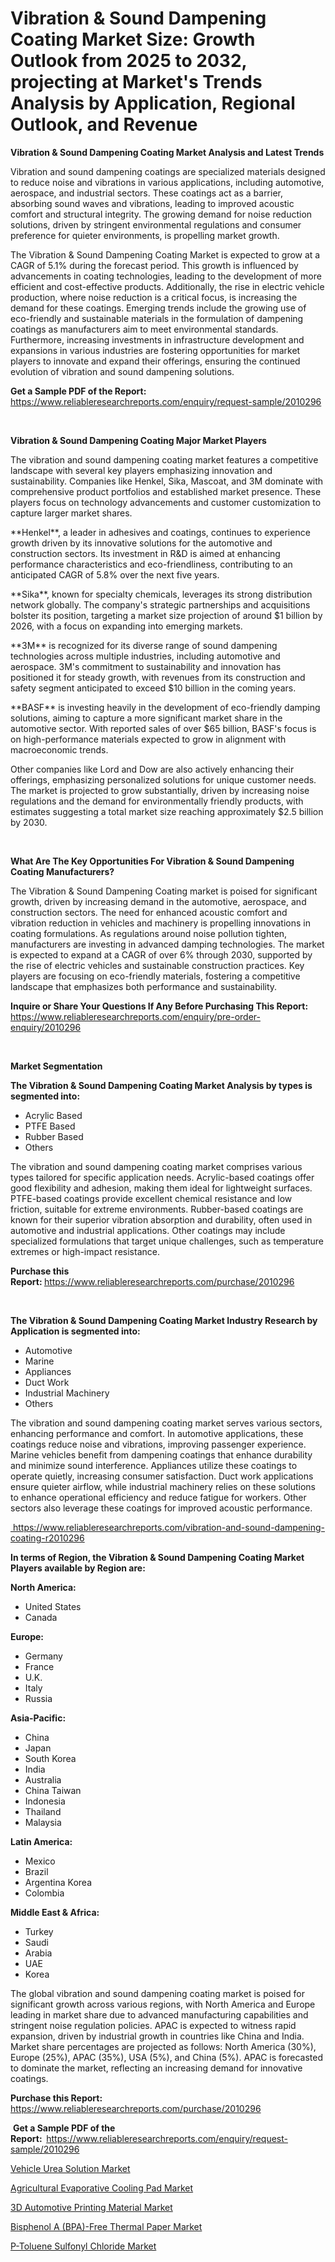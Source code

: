 <p><h1>Vibration & Sound Dampening Coating Market Size: Growth Outlook from 2025 to 2032, projecting at Market's Trends Analysis by Application, Regional Outlook, and Revenue</h1></p><p><strong>Vibration & Sound Dampening Coating Market Analysis and Latest Trends</strong></p>
<p><p>Vibration and sound dampening coatings are specialized materials designed to reduce noise and vibrations in various applications, including automotive, aerospace, and industrial sectors. These coatings act as a barrier, absorbing sound waves and vibrations, leading to improved acoustic comfort and structural integrity. The growing demand for noise reduction solutions, driven by stringent environmental regulations and consumer preference for quieter environments, is propelling market growth.</p><p>The Vibration & Sound Dampening Coating Market is expected to grow at a CAGR of 5.1% during the forecast period. This growth is influenced by advancements in coating technologies, leading to the development of more efficient and cost-effective products. Additionally, the rise in electric vehicle production, where noise reduction is a critical focus, is increasing the demand for these coatings. Emerging trends include the growing use of eco-friendly and sustainable materials in the formulation of dampening coatings as manufacturers aim to meet environmental standards. Furthermore, increasing investments in infrastructure development and expansions in various industries are fostering opportunities for market players to innovate and expand their offerings, ensuring the continued evolution of vibration and sound dampening solutions.</p></p>
<p><strong>Get a Sample PDF of the Report:&nbsp;</strong> <a href="https://www.reliableresearchreports.com/enquiry/request-sample/2010296?utm_campaign=48&utm_medium=2&utm_source=Github&utm_content=ia&utm_term=05022025&utm_id=vibration-sound-dampening-coating">https://www.reliableresearchreports.com/enquiry/request-sample/2010296</a></p>
<p>&nbsp;</p>
<p><strong>Vibration & Sound Dampening Coating Major Market Players</strong></p>
<p><p>The vibration and sound dampening coating market features a competitive landscape with several key players emphasizing innovation and sustainability. Companies like Henkel, Sika, Mascoat, and 3M dominate with comprehensive product portfolios and established market presence. These players focus on technology advancements and customer customization to capture larger market shares.</p><p>**Henkel**, a leader in adhesives and coatings, continues to experience growth driven by its innovative solutions for the automotive and construction sectors. Its investment in R&D is aimed at enhancing performance characteristics and eco-friendliness, contributing to an anticipated CAGR of 5.8% over the next five years.</p><p>**Sika**, known for specialty chemicals, leverages its strong distribution network globally. The company's strategic partnerships and acquisitions bolster its position, targeting a market size projection of around $1 billion by 2026, with a focus on expanding into emerging markets.</p><p>**3M** is recognized for its diverse range of sound dampening technologies across multiple industries, including automotive and aerospace. 3M's commitment to sustainability and innovation has positioned it for steady growth, with revenues from its construction and safety segment anticipated to exceed $10 billion in the coming years.</p><p>**BASF** is investing heavily in the development of eco-friendly damping solutions, aiming to capture a more significant market share in the automotive sector. With reported sales of over $65 billion, BASF's focus is on high-performance materials expected to grow in alignment with macroeconomic trends.</p><p>Other companies like Lord and Dow are also actively enhancing their offerings, emphasizing personalized solutions for unique customer needs. The market is projected to grow substantially, driven by increasing noise regulations and the demand for environmentally friendly products, with estimates suggesting a total market size reaching approximately $2.5 billion by 2030.</p></p>
<p>&nbsp;</p>
<p><strong>What Are The Key Opportunities For Vibration & Sound Dampening Coating Manufacturers?</strong></p>
<p><p>The Vibration & Sound Dampening Coating market is poised for significant growth, driven by increasing demand in the automotive, aerospace, and construction sectors. The need for enhanced acoustic comfort and vibration reduction in vehicles and machinery is propelling innovations in coating formulations. As regulations around noise pollution tighten, manufacturers are investing in advanced damping technologies. The market is expected to expand at a CAGR of over 6% through 2030, supported by the rise of electric vehicles and sustainable construction practices. Key players are focusing on eco-friendly materials, fostering a competitive landscape that emphasizes both performance and sustainability.</p></p>
<p><strong>Inquire or Share Your Questions If Any Before Purchasing This Report:</strong> <a href="https://www.reliableresearchreports.com/enquiry/pre-order-enquiry/2010296?utm_campaign=48&utm_medium=2&utm_source=Github&utm_content=ia&utm_term=05022025&utm_id=vibration-sound-dampening-coating">https://www.reliableresearchreports.com/enquiry/pre-order-enquiry/2010296</a></p>
<p>&nbsp;</p>
<p><strong>Market Segmentation</strong></p>
<p><strong>The Vibration & Sound Dampening Coating Market Analysis by types is segmented into:</strong></p>
<p><ul><li>Acrylic Based</li><li>PTFE Based</li><li>Rubber Based</li><li>Others</li></ul></p>
<p><p>The vibration and sound dampening coating market comprises various types tailored for specific application needs. Acrylic-based coatings offer good flexibility and adhesion, making them ideal for lightweight surfaces. PTFE-based coatings provide excellent chemical resistance and low friction, suitable for extreme environments. Rubber-based coatings are known for their superior vibration absorption and durability, often used in automotive and industrial applications. Other coatings may include specialized formulations that target unique challenges, such as temperature extremes or high-impact resistance.</p></p>
<p><strong>Purchase this Report:&nbsp;</strong><a href="https://www.reliableresearchreports.com/purchase/2010296?utm_campaign=48&utm_medium=2&utm_source=Github&utm_content=ia&utm_term=05022025&utm_id=vibration-sound-dampening-coating">https://www.reliableresearchreports.com/purchase/2010296</a></p>
<p>&nbsp;</p>
<p><strong>The Vibration & Sound Dampening Coating Market Industry Research by Application is segmented into:</strong></p>
<p><ul><li>Automotive</li><li>Marine</li><li>Appliances</li><li>Duct Work</li><li>Industrial Machinery</li><li>Others</li></ul></p>
<p><p>The vibration and sound dampening coating market serves various sectors, enhancing performance and comfort. In automotive applications, these coatings reduce noise and vibrations, improving passenger experience. Marine vehicles benefit from dampening coatings that enhance durability and minimize sound interference. Appliances utilize these coatings to operate quietly, increasing consumer satisfaction. Duct work applications ensure quieter airflow, while industrial machinery relies on these solutions to enhance operational efficiency and reduce fatigue for workers. Other sectors also leverage these coatings for improved acoustic performance.</p></p>
<p><a href="https://www.reliableresearchreports.com/vibration-and-sound-dampening-coating-r2010296?utm_campaign=48&utm_medium=2&utm_source=Github&utm_content=ia&utm_term=05022025&utm_id=vibration-sound-dampening-coating">&nbsp;https://www.reliableresearchreports.com/vibration-and-sound-dampening-coating-r2010296</a></p>
<p><strong>In terms of Region, the Vibration & Sound Dampening Coating Market Players available by Region are:</strong></p>
<p>
    <p> <strong> North America: </strong>
        <ul>
            <li>United States</li>
            <li>Canada</li>
        </ul>
        </p> 
    <p> <strong> Europe: </strong>
        <ul>
            <li>Germany</li>
            <li>France</li>
            <li>U.K.</li>
            <li>Italy</li>
            <li>Russia</li>
        </ul>
        </p> 
    <p> <strong> Asia-Pacific: </strong>
        <ul>
            <li>China</li>
            <li>Japan</li>
            <li>South Korea</li>
            <li>India</li>
            <li>Australia</li>
            <li>China Taiwan</li>
            <li>Indonesia</li>
            <li>Thailand</li>
            <li>Malaysia</li>
        </ul>
        </p> 
    <p> <strong> Latin America: </strong>
        <ul>
            <li>Mexico</li>
            <li>Brazil</li>
            <li>Argentina Korea</li>
            <li>Colombia</li>
        </ul>
        </p> 
    <p> <strong> Middle East & Africa: </strong>
        <ul>
            <li>Turkey</li>
            <li>Saudi</li>
            <li>Arabia</li>
            <li>UAE</li>
            <li>Korea</li>
        </ul>
    </p>
    </p>
<p><p>The global vibration and sound dampening coating market is poised for significant growth across various regions, with North America and Europe leading in market share due to advanced manufacturing capabilities and stringent noise regulation policies. APAC is expected to witness rapid expansion, driven by industrial growth in countries like China and India. Market share percentages are projected as follows: North America (30%), Europe (25%), APAC (35%), USA (5%), and China (5%). APAC is forecasted to dominate the market, reflecting an increasing demand for innovative coatings.</p></p>
<p><strong>Purchase this Report: </strong><a href="https://www.reliableresearchreports.com/purchase/2010296?utm_campaign=48&utm_medium=2&utm_source=Github&utm_content=ia&utm_term=05022025&utm_id=vibration-sound-dampening-coating">https://www.reliableresearchreports.com/purchase/2010296</a></p>
<p>&nbsp;<strong>Get a Sample PDF of the Report:&nbsp;&nbsp;</strong><a href="https://www.reliableresearchreports.com/enquiry/request-sample/2010296?utm_campaign=48&utm_medium=2&utm_source=Github&utm_content=ia&utm_term=05022025&utm_id=vibration-sound-dampening-coating">https://www.reliableresearchreports.com/enquiry/request-sample/2010296</a></p>
<p><strong></strong></p>
<p><p><a href="https://github.com/penecorodz74/Market-Research-Report-List-1/blob/main/vehicle-urea-solution-market.md?utm_campaign=48&utm_medium=2&utm_source=Github&utm_content=ia&utm_term=05022025&utm_id=vibration-sound-dampening-coating">Vehicle Urea Solution Market</a></p><p><a href="https://github.com/aistraasinyo/Market-Research-Report-List-1/blob/main/agricultural-evaporative-cooling-pad-market.md?utm_campaign=48&utm_medium=2&utm_source=Github&utm_content=ia&utm_term=05022025&utm_id=vibration-sound-dampening-coating">Agricultural Evaporative Cooling Pad Market</a></p><p><a href="https://github.com/sadimsamid/Market-Research-Report-List-1/blob/main/3d-automotive-printing-material-market.md?utm_campaign=48&utm_medium=2&utm_source=Github&utm_content=ia&utm_term=05022025&utm_id=vibration-sound-dampening-coating">3D Automotive Printing Material Market</a></p><p><a href="https://github.com/ivetasyizhi/Market-Research-Report-List-1/blob/main/bisphenol-a-bpa-free-thermal-paper-market.md?utm_campaign=48&utm_medium=2&utm_source=Github&utm_content=ia&utm_term=05022025&utm_id=vibration-sound-dampening-coating">Bisphenol A (BPA)-Free Thermal Paper Market</a></p><p><a href="https://github.com/boysabotzoc/Market-Research-Report-List-1/blob/main/p-toluene-sulfonyl-chloride-market.md?utm_campaign=48&utm_medium=2&utm_source=Github&utm_content=ia&utm_term=05022025&utm_id=vibration-sound-dampening-coating">P-Toluene Sulfonyl Chloride Market</a></p></p>